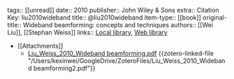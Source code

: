 tags:: [[unread]]
date:: 2010
publisher:: John Wiley & Sons
extra:: Citation Key: liu2010wideband
title:: @liu2010wideband
item-type:: [[book]]
original-title:: Wideband beamforming: concepts and techniques
authors:: [[Wei Liu]], [[Stephan Weiss]]
links:: [Local library](zotero://select/library/items/795LT4VP), [Web library](https://www.zotero.org/users/6786528/items/795LT4VP)

- [[Attachments]]
	- [Liu_Weiss_2010_Wideband beamforming.pdf](zotero://select/library/items/GQ36ZJE8) {{zotero-linked-file "/Users/kexinwei/GoogleDrive/ZoteroFiles/Liu_Weiss_2010_Wideband beamforming2.pdf"}}